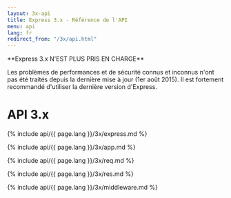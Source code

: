 ```yaml
---
layout: 3x-api
title: Express 3.x - Référence de l'API
menu: api
lang: fr
redirect_from: "/3x/api.html"
---
```

<div id="api-doc" markdown="1">

  <div class="doc-box doc-warn" markdown="1">
  **Express 3.x N'EST PLUS PRIS EN CHARGE**

  Les problèmes de performances et de sécurité connus et inconnus n'ont pas été traités depuis la dernière mise à jour (1er août 2015). Il est fortement recommandé d'utiliser la dernière version d'Express.
  </div>

  <h1>API 3.x</h1>

  <a id='express' class='h2'></a>
  {% include api/{{ page.lang }}/3x/express.md %}

  <a id='application' class='h2'></a>
  {% include api/{{ page.lang }}/3x/app.md %}

  <a id='request' class='h2'></a>
  {% include api/{{ page.lang }}/3x/req.md %}

  <a id='response' class='h2'></a>
  {% include api/{{ page.lang }}/3x/res.md %}

  <a id='middleware' class='h2'></a>
  {% include api/{{ page.lang }}/3x/middleware.md %}

</div>
